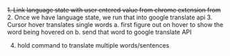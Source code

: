 ~~1. Link language state with user entered value from chrome extension from~~
2. Once we have language state, we run that into google translate api
3. Cursor hover translates single words
    a. first figure out on hover to show the word being hovered on
    b. send that word to google translate API

4. hold command to translate multiple words/sentences